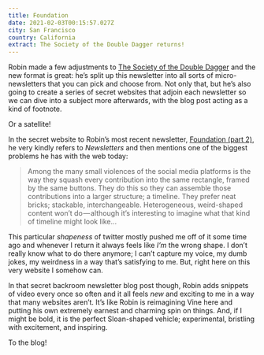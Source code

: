 ```yaml
---
title: Foundation
date: 2021-02-03T00:15:57.027Z
city: San Francisco
country: California
extract: The Society of the Double Dagger returns!
---
```

Robin made a few adjustments to [The Society of the Double Dagger](https://society.robinsloan.com/) and the new format is great: he’s split up this newsletter into all sorts of micro-newsletters that you can pick and choose from. Not only that, but he’s also going to create a series of secret websites that adjoin each newsletter so we can dive into a subject more afterwards, with the blog post acting as a kind of footnote. 

Or a satellite!

In the secret website to Robin’s most recent newsletter, [Foundation (part 2)](https://society.robinsloan.com/archive/january-2021/), he very kindly refers to _Newsletters_ and then mentions one of the biggest problems he has with the web today:

> Among the many small violences of the social media platforms is the way they squash every contribution into the same rectangle, framed by the same buttons. They do this so they can assemble those contributions into a larger structure; a timeline. They prefer neat bricks; stackable, interchangeable. Heterogeneous, weird-shaped content won’t do — although it’s interesting to imagine what that kind of timeline might look like…

This particular _shapeness_ of twitter mostly pushed me off of it some time ago and whenever I return it always feels like _I’m_ the wrong shape. I don’t really know what to do there anymore; I can’t capture my voice, my dumb jokes, my weirdness in a way that’s satisfying to me. But, right here on this very website I somehow can.

In that secret backroom newsletter blog post though, Robin adds snippets of video every once so often and it all feels _new_ and exciting to me in a way that many websites aren’t. It’s like Robin is reimagining Vine here and putting his own extremely earnest and charming spin on things. And, if I might be bold, it is the perfect Sloan-shaped vehicle; experimental, bristling with excitement, and inspiring. 

To the blog!



 


